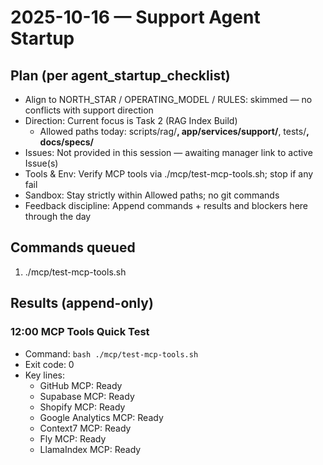 # 2025-10-16 — Support Agent Startup

## Plan (per agent_startup_checklist)
- Align to NORTH_STAR / OPERATING_MODEL / RULES: skimmed — no conflicts with support direction
- Direction: Current focus is Task 2 (RAG Index Build)
  - Allowed paths today: scripts/rag/**, app/services/support/**, tests/**, docs/specs/**
- Issues: Not provided in this session — awaiting manager link to active Issue(s)
- Tools & Env: Verify MCP tools via ./mcp/test-mcp-tools.sh; stop if any fail
- Sandbox: Stay strictly within Allowed paths; no git commands
- Feedback discipline: Append commands + results and blockers here through the day

## Commands queued
1) ./mcp/test-mcp-tools.sh

## Results (append-only)


### 12:00 MCP Tools Quick Test
- Command: `bash ./mcp/test-mcp-tools.sh`
- Exit code: 0
- Key lines:
  - GitHub MCP: Ready
  - Supabase MCP: Ready
  - Shopify MCP: Ready
  - Google Analytics MCP: Ready
  - Context7 MCP: Ready
  - Fly MCP: Ready
  - LlamaIndex MCP: Ready

